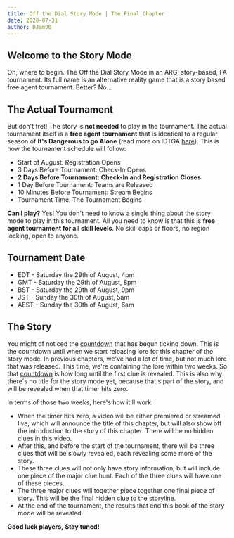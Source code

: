 ```yaml
---
title: Off the Dial Story Mode | The Final Chapter
date: 2020-07-31
author: DJam98
---
```


## Welcome to the Story Mode

Oh, where to begin. The Off the Dial Story Mode in an ARG, story-based, FA tournament. Its full name is an alternative reality game that is a story based free agent tournament. Better? No... 

## The Actual Tournament
But don't fret! The story is __not needed__ to play in the tournament. The actual tournament itself is a **free agent tournament** that is identical to a regular season of **It's Dangerous to go Alone** (read more on IDTGA [here](https://otd.ink/idtga)). This is how the tournament schedule will follow:

- Start of August: Registration Opens
- 3 Days Before Tournament: Check-In Opens
- **2 Days Before Tournament: Check-In and Registration Closes**
- 1 Day Before Tournament: Teams are Released
- 10 Minutes Before Tournament: Stream Begins
- Tournament Time: The Tournament Begins

**Can I play?** Yes! You don't need to know a single thing about the story mode to play in this tournament. All you need to know is that this is __free agent tournament for all skill levels__. No skill caps or floors, no region locking, open to anyone.

## Tournament Date
- EDT - Saturday the 29th of August, 4pm
- GMT - Saturday the 29th of August, 8pm
- BST - Saturday the 29th of August, 9pm
- JST - Sunday the 30th of August, 5am
- AEST - Sunday the 30th of August, 6am

## The Story
You might of noticed the [countdown](https://otd.ink/countdown) that has begun ticking down. This is the countdown until when we start releasing lore for this chapter of the story mode. In previous chapters, we've had a lot of time, but not much lore that was released. This time, we're containing the lore within two weeks. So that [countdown](https://otd.ink/countdown) is how long until the first clue is revealed. This is also why there's no title for the story mode yet, because that's part of the story, and will be revealed when that timer hits zero.

In terms of those two weeks, here's how it'll work:
- When the timer hits zero, a video will be either premiered or streamed live, which will announce the title of this chapter, but will also show off the introduction to the story of this chapter. There will be no hidden clues in this video.
- After this, and before the start of the tournament, there will be three clues that will be slowly revealed, each revealing some more of the story.
- These three clues will not only have story information, but will include one piece of the major clue hunt. Each of the three clues will have one of these pieces.
- The three major clues will together piece together one final piece of story. This will be the final hidden clue to the storyline.
- At the end of the tournament, the results that end this book of the story mode will be revealed.

**Good luck players,**
**Stay tuned!**

